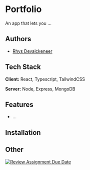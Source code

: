 # Portfolio

An app that lets you ...
## Authors

- [Rhys Devalckeneer](https://www.github.com/rhysdevalckeneer2)

## Tech Stack

**Client:** React, Typescript, TailwindCSS

**Server:** Node, Express, MongoDB

## Features

- ...

## Installation

<!--
Install my-project with npm

```
  npm install my-project
  cd my-project
```
-->
## Other

[![Review Assignment Due Date](https://classroom.github.com/assets/deadline-readme-button-24ddc0f5d75046c5622901739e7c5dd533143b0c8e959d652212380cedb1ea36.svg)](https://classroom.github.com/a/DhYPBlwE)


